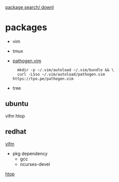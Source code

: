 
[package search/ downl](http://pkgs.org)

# packages
- vim
- tmux
- [pathogen.vim](https://github.com/tpope/vim-pathogen)

        mkdir -p ~/.vim/autoload ~/.vim/bundle && \
        curl -LSso ~/.vim/autoload/pathogen.vim https://tpo.pe/pathogen.vim
- tree


## ubuntu
vifm
htop

## redhat

[vifm](http://vifm.info/downloads.shtml)
- pkg dependency
    - gcc
    - ncurses-devel

[htop](http://dl.fedoraproject.org/pub/epel/7/x86_64/h/htop-1.0.3-3.el7.x86_64.rpm)


